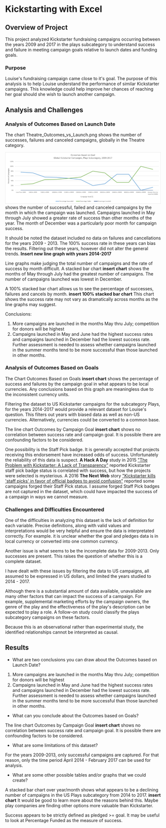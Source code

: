 # Kickstarting with Excel

## Overview of Project
This project analyzed Kickstarter fundraising campaigns occurring between the years 2009 and 2017 in the plays subcategory to understand success and failure in meeting campaign goals relative to launch dates and funding goals.

### Purpose
Louise's fundraising campaign came close to it's goal. The purpose of this analysis is to help Louise understand the performance of similar Kickstarter campaigns. This knowledge could help improve her chances of reaching her goal should she wish to launch another campaign. 

## Analysis and Challenges

### Analysis of Outcomes Based on Launch Date
The chart Theatre_Outcomes_vs_Launch.png shows the number of successes, failures and canceled campaigns, globally in the Theatre category. 

![Outcomes_Based_on_Launch_Date](resources/Outcomes_vs_Goals.png) shows the number of successful, failed and canceled campaigns by the month in which the campaign was launched. Campaigns launched in May through July showed a greater rate of success than other months of the year. The month of December was a particularly poor month for campaign success. 

It should be noted the dataset included no data on failures and cancellations for the years 2009 - 2013. The 100% success rate in these years can bias the results. Filtering out these years, however did not alter the general trends. **Insert new line graph with years 2014-2017**

Line graphs make judging the total number of campaigns and the rate of success by month difficult. A stacked bar chart **insert chart** shows the months of May through July had the greatest number of campaigns. The number of campaigns launched was lowest in December. 

A 100% stacked bar chart allows us to see the percentage of successes, failures and cancels by month.  **insert 100% stacked bar chart** This chart shows the success rate may not vary as dramatically across months as the line graphs may suggest.  

Conclusions: 
1) More campaigns are launched in the months May thru July; competition for donors will be highest
2) Campaigns launched in May and June had the highest success rates and campaigns launched in December had the lowest success rate. Further assessment is needed to assess whether campaigns launched in the summer months tend to be more successful than those launched in other months.

### Analysis of Outcomes Based on Goals
The Chart Outcomes Based on Goals **insert chart** shows the percentage of success and failures by the campaign goal in what appears to be local currencies. Any conclusions based on this graph are meaningless due to the inconsistent currency units.

Filtering the dataset to US Kickstarter campaigns for the subcategory Plays, for the years 2014-2017 would provide a relevant dataset for Louise's question. This filters out years with biased data as well as non-US currencies. Alternatively, currencies could be converted to a common base.

The line chart Outcomes by Campaign Goal **insert chart** shows no correlation between success rate and campaign goal. It is possible there are confounding factors to be considered.

One possibility is the Staff Pick badge. It is generally accepted that projects receiving this endorsement have increased odds of success. Unfortunately the reliability of this data is suspect. **A Hack A Day** study in 2015 ["The Problem with Kickstarter: A Lack of Transparency"](https://hackaday.com/2015/08/25/the-problem-with-kickstarter-a-lack-of-transparency/) reported Kickstarter staff pick badge status is correlated with success, but how the projects were selected is mysterious. A 2016 **The Next Web** story ["Kickstarter kills 'staff picks' in favor of official badges to avoid confusion"](https://thenextweb.com/news/kickstarter-kills-staff-picks-in-favor-of-official-badges-to-avoid-confusion) reported some campaigns forged their Staff Pick status. I assume forged Staff Pick badges are not captured in the dataset, which could have impacted the success of a campaign in ways we cannot measure.

### Challenges and Difficulties Encountered
One of the difficulties in analyzing this dataset is the lack of definition for each variable. Precise definitions, along with valid values and interpretations would be very helpful and ensure the data is interpretated correctly. For example. it is unclear whether the goal and pledges data is in local currency or converted into one common currency.

Another issue is what seems to be the incomplete data for 2009-2013. Only successes are present. This raises the question of whether this is a complete dataset.

I have dealt with these issues by filtering the data to US campaigns, all assumed to be expressed in US dollars, and limited the years studied to 2014 - 2017. 

Although there is a substantial amount of data available, unavailable are many other factors that can impact the success of a campaign. For example, supplemental marketing efforts by the campaign owners, the genre of the play and the effectiveness of the play's description can be expected to play a role. A follow-on study could classify the plays subcategory campaigns on these factors.

Because this is an observational rather than experimental study, the identified relationships cannot be interpreted as causal.


## Results

- What are two conclusions you can draw about the Outcomes based on Launch Date?
 
1) More campaigns are launched in the months May thru July; competition for donors will be highest
2) Campaigns launched in May and June had the highest success rates and campaigns launched in December had the lowest success rate. Further assessment is needed to assess whether campaigns launched in the summer months tend to be more successful than those launched in other months.

- What can you conclude about the Outcomes based on Goals?

The line chart Outcomes by Campaign Goal **insert chart** shows no correlation between success rate and campaign goal. It is possible there are confounding factors to be considered.

- What are some limitations of this dataset?

For the years 2009-2013, only successful campaigns are captured. For that reason, only the time period April 2014 - February 2017 can be used for analysis. 


- What are some other possible tables and/or graphs that we could create?

A stacked bar chart over year/month shows what appears to be a declining number of campaigns in the US Plays subcategory from 2014 to 2017. **insert chart** It would be good to learn more about the reasons behind this. Maybe play companies are finding other options more valuable than Kickstarter.

Success appears to be strictly defined as pledged >= goal. It may be useful to look at Percentage Funded as the measure of success.

